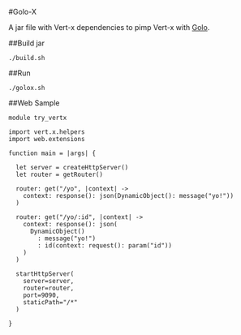 #Golo-X

A jar file with Vert-x dependencies to pimp Vert-x with [Golo](http://golo-lang.org/).

##Build jar

    ./build.sh

##Run

    ./golox.sh

##Web Sample

```golo
module try_vertx

import vert.x.helpers
import web.extensions

function main = |args| {

  let server = createHttpServer()
  let router = getRouter()

  router: get("/yo", |context| ->
    context: response(): json(DynamicObject(): message("yo!"))
  )

  router: get("/yo/:id", |context| ->
    context: response(): json(
      DynamicObject()
        : message("yo!")
        : id(context: request(): param("id"))
    )
  )

  startHttpServer(
    server=server,
    router=router,
    port=9090,
    staticPath="/*"
  )

}
```
